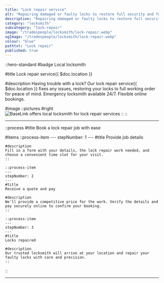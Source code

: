 ```yaml
---
title: "Lock repair service"
alt: "Repairing damaged or faulty locks to restore full security and function"
description: "Repairing damaged or faulty locks to restore full security and function"
category: "locksmith"
subcategory: "lock-repair"
image: "/tradespeople/locksmith/lock-repair.webp"
ogImage: "/tradespeople/locksmith/lock-repair.webp"
colour: "blue"
pathtxt: "Lock repair"
published: true
---
```


::hero-standard
#badge
Local locksmith

#title
Lock repair service{{ $doc.location }}

#description
Having trouble with a lock? Our lock repair service{{ $doc.location }} fixes any issues, restoring your locks to full working order for peace of mind. Emergency locksmith available 24/7. Flexible online bookings.

#image
    ::pictures
    #right
    ![BaseLink offers local locksmith for lock repair services](/tradespeople/locksmith/lock-repair.webp)
    ::
::

---

::process
#title
Book a lock repair job with ease

#items
    ::process-item
    ---
    stepNumber: 1
    ---
    #title
    Provide job details

    #description
    Fill in a form with your details, the lock repair work needed, and choose a convenient time slot for your visit.
    ::
    
    ::process-item
    ---
    stepNumber: 2
    ---
    #title
    Receive a quote and pay

    #description
    We'll provide a competitive price for the work. Verify the details and pay securely online to confirm your booking.
    ::

    ::process-item
    ---
    stepNumber: 3
    ---
    #title
    Locks repaired

    #description
    Our trusted locksmith will arrive at your location and repair your faulty locks with care and precision.
    ::
::

---